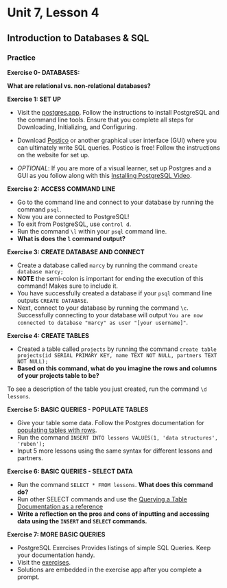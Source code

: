 # Unit 7, Lesson 4

## Introduction to Databases & SQL

### Practice

**Exercise 0- DATABASES:**

**What are relational vs. non-relational databases?**

**Exercise 1: SET UP**

- Visit the [postgres.app](https://postgresapp.com/).
Follow the instructions to install PostgreSQL and the command line tools.
Ensure that you complete all steps for Downloading, Initializing, and Configuring.

- Download [Postico](https://eggerapps.at/postico/) or another graphical user interface (GUI) where you can ultimately write SQL queries. Postico is free! Follow the instructions on the website for set up.

- _OPTIONAL_: If you are more of a visual learner, set up Postgres and a GUI as you follow along with this [Installing PostgreSQL Video](https://www.youtube.com/watch?v=xaWlS9HtWYw).

**Exercise 2: ACCESS COMMAND LINE**

- Go to the command line and connect to your database by running the command `psql`.
- Now you are connected to PostgreSQL!
- To exit from PostgreSQL, use `control d`.
- Run the command `\l` within your `psql` command line.
- **What is does the `l` command output?**

**Exercise 3: CREATE DATABASE AND CONNECT**
- Create a database called `marcy` by running the command `create database marcy;`
- **NOTE** the semi-colon is important for ending the execution of this command! Makes sure to include it.
- You have successfully created a database if your `psql` command line outputs `CREATE DATABASE`.
- Next, connect to your database by running the command `\c`. Successfully connecting to your database will output `You are now connected to database "marcy" as user "[your username]"`.

**Exercise 4: CREATE TABLES**

- Created a table called `projects` by running the command
`create table projects(id SERIAL PRIMARY KEY, name TEXT NOT NULL, partners TEXT NOT NULL);`
- **Based on this command, what do you imagine the rows and columns of your projects table to be?**

To see a description of the table you just created, run the command `\d lessons`.

**Exercise 5: BASIC QUERIES - POPULATE TABLES**

- Give your table some data. Follow the Postgres documentation for [populating tables with rows](https://www.postgresql.org/docs/12/tutorial-populate.html).
- Run the command `INSERT INTO lessons VALUES(1, 'data structures', 'ruben');`
- Input 5 more lessons using the same syntax for different lessons and partners.

**Exercise 6: BASIC QUERIES - SELECT DATA**

- Run the command `SELECT * FROM lessons`. **What does this command do?**
- Run other SELECT commands and use the [Querying a Table Documentation as a reference](https://www.postgresql.org/docs/12/tutorial-select.html)
- **Write a reflection on the pros and cons of inputting and accessing data using the `INSERT` and `SELECT` commands.**

**Exercise 7: MORE BASIC QUERIES**

- PostgreSQL Exercises Provides listings of simple SQL Queries. Keep your documentation handy.
- Visit the [exercises](https://pgexercises.com/questions/basic/).
- Solutions are embedded in the exercise app after you complete a prompt.
